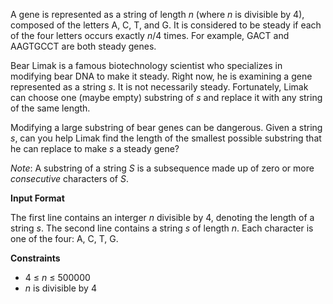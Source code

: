 A gene is represented as a string of length *n* (where *n* is divisible by 4), composed of the letters A, C, T, and G. It is considered to be steady if each of the four letters occurs exactly *n*/4 times. For example, GACT and AAGTGCCT are both steady genes.

Bear Limak is a famous biotechnology scientist who specializes in modifying bear DNA to make it steady. Right now, he is examining a gene represented as a string *s*. It is not necessarily steady. Fortunately, Limak can choose one (maybe empty) substring of *s* and replace it with any string of the same length.

Modifying a large substring of bear genes can be dangerous. Given a string *s*, can you help Limak find the length of the smallest possible substring that he can replace to make *s* a steady gene?

*Note*: A substring of a string *S* is a subsequence made up of zero or more *consecutive* characters of *S*.

**Input Format**

The first line contains an interger *n* divisible by 4, denoting the length of a string *s*. 
The second line contains a string *s* of length *n*. Each character is one of the four: A, C, T, G.

**Constraints**

* 4 ≤ *n* ≤ 500000
* *n* is divisible by 4
